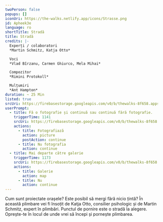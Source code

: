 ```yaml
---
twoPerson: false
popups: []
iconUri: https://the-walks.netlify.app/icons/Strasse.png
id: Apheek3e
language: ro
shortTitle: Stradă
title: Stradă
credits: |-
  Experți / colaboratori
  *Martin Schmitz, Katja Otto*

  Voci
  *Vlad Bîrzanu, Carmen Ghiurco, Mela Mihai*

  Compozitor
  *Rimini Protokoll*

  Mulțumiri
  *Ant Hampton*
duration: ~ 25 Min
listed: true
srcUri: https://firebasestorage.googleapis.com/v0/b/thewalks-8f658.appspot.com/o/mp3%2Fapi-v1%2Fro_Apheek3e%2Fwalk_2_Street_RO__22_09.mp3?alt=media&token=a06280ed-1541-4750-a196-e25d110f0f40
userPrompt:
  - title: Fă o fotografie și continuă sau continuă fără fotografie.
    triggerTime: 1141
    srcUri: https://firebasestorage.googleapis.com/v0/b/thewalks-8f658.appspot.com/o/mp3%2Fv0%2Fde_Apheek3e%2Fde_Apheek3e_loop_1.mp3?alt=media&token=22464db2-4fbe-4197-9dde-9115c26039e4
    actions:
      - title: Fotografiază
        action: picture
        postAction: continue
      - title: Nu fotografia
        action: continue
  - title: Mai departe către galerie
    triggerTime: 1173
    srcUri: https://firebasestorage.googleapis.com/v0/b/thewalks-8f658.appspot.com/o/static%2Fmedias%2Fmulti_Zeubeel8_loop.mp3?alt=media&token=88349085-3303-48b9-bdc6-fd7b09519a26
    actions:
      - title: Galerie
        action: map
      - title: Nu
        action: continue
---
```

Cum sunt proiectate orașele? Este posibil să mergi fără nicio țintă? În această plimbare vei fi însoțit de Katja Otto, consilier psihologic și de Martin Schmitz, expert în plimbări. Punctul de pornire este o stradă la alegere. Oprește-te în locul de unde vrei să începi și pornește plimbarea.
